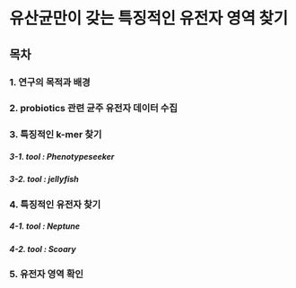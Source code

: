 유산균만이 갖는 특징적인 유전자 영역 찾기
============================
목차
----------------------------
### 1. 연구의 목적과 배경
### 2. probiotics 관련 균주 유전자 데이터 수집
### 3. 특징적인 k-mer 찾기
##### 3-1. tool : Phenotypeseeker
##### 3-2. tool : jellyfish
### 4. 특징적인 유전자 찾기
##### 4-1. tool : Neptune
##### 4-2. tool : Scoary
### 5. 유전자 영역 확인

